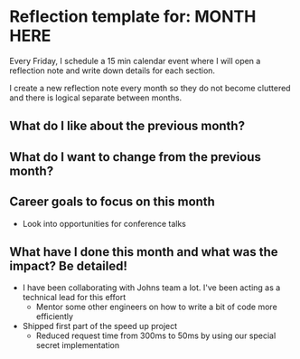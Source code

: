 # Reflection template for: MONTH HERE

Every Friday, I schedule a 15 min calendar event where I will open a reflection note and write down details for each section.

I create a new reflection note every month so they do not become cluttered and there is logical separate between months.

## What do I like about the previous month?

## What do I want to change from the previous month?

## Career goals to focus on this month

* Look into opportunities for conference talks

## What have I done this month and what was the impact? Be detailed!

* I have been collaborating with Johns team a lot. I've been acting as a technical lead for this effort
  * Mentor some other engineers on how to write a bit of code more efficiently
* Shipped first part of the speed up project
  * Reduced request time from 300ms to 50ms by using our special secret implementation

